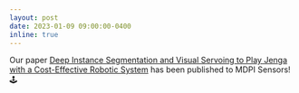 ```yaml
---
layout: post
date: 2023-01-09 09:00:00-0400
inline: true
---
```


Our paper [Deep Instance Segmentation and Visual Servoing to Play Jenga with a Cost-Effective Robotic System](https://arxiv.org/abs/2211.07977) has been published to MDPI Sensors! 🕹️